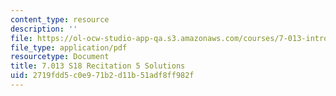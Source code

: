 ```yaml
---
content_type: resource
description: ''
file: https://ol-ocw-studio-app-qa.s3.amazonaws.com/courses/7-013-introductory-biology-spring-2018/2719fdd5c0e971b2d11b51adf8ff982f_MIT7_013s18R5S.pdf
file_type: application/pdf
resourcetype: Document
title: 7.013 S18 Recitation 5 Solutions
uid: 2719fdd5-c0e9-71b2-d11b-51adf8ff982f
---
```

